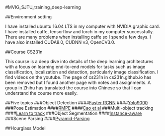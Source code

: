 #MVIG_SJTU_training_deep-learning

##Environment setting

I have installed ubuntu 16.04 LTS in my computer with NVIDIA graphic card. I have installed caffe, tensorflow and torch in my computer successfully. There are many problems when installing caffe so I spend a few days. I have also installed CUDA8.0, CUDNN v3, OpenCV3.0.

##Course CS231n

This course is a deep dive into details of the deep learning architectures with a focus on learning end-to-end models for tasks such as image classification, localization and detection, particularly image classification.
I find videos on the youtube. The page of cs231n in cs231n.github.io has been removed but I found another page with notes and assignments. A group in Zhihu has translated the course into Chinese so that I can understand the course more easily.


##Five topics
###Object Detection
####[Faster RCNN](https://github.com/rbgirshick/py-faster-rcnn)
####[Yolo9000](http://pjreddie.com/darknet/yolo/)
###Pose Estimation
####[RMPE](https://cvsjtu.wordpress.com/rmpe-regional-multi-person-pose-estimation/)
####[Cao et al](https://github.com/ZheC/Realtime_Multi-Person_Pose_Estimation)
###Multi-object tracking
####[Learn to track](https://github.com/yuxng/MDP_Tracking)
###Object Segmentation
####[Instance-aware](https://github.com/daijifeng001/MNC)
###Scene Parsing
####[Pyramid-Parsing](https://github.com/hszhao/PSPNet)

##Hourglass Model
